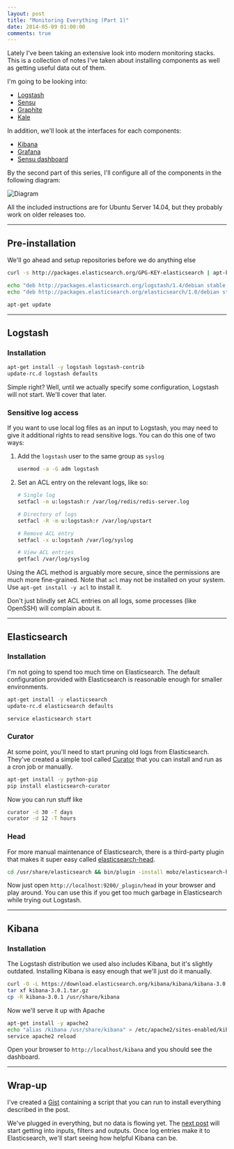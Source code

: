 ```yaml
---
layout: post
title: "Monitoring Everything (Part 1)"
date: 2014-05-09 01:00:00
comments: true
---
```


Lately I've been taking an extensive look into modern monitoring stacks. This is a collection of notes I've taken about installing components as well as getting useful data out of them.

I'm going to be looking into:

- [Logstash](http://logstash.net/)
- [Sensu](http://sensuapp.org/)
- [Graphite](http://graphite.readthedocs.org/en/latest/)
- [Kale](http://codeascraft.com/2013/06/11/introducing-kale/)

In addition, we'll look at the interfaces for each components:

- [Kibana](http://www.elasticsearch.org/overview/kibana/)
- [Grafana](http://grafana.org/)
- [Sensu dashboard](https://github.com/sensu/sensu-dashboard)

By the second part of this series, I'll configure all of the components in the following diagram:

![Diagram](http://i.imgur.com/8iyv9g1.png)

All the included instructions are for Ubuntu Server 14.04, but they probably work on older releases too.

<hr>

## Pre-installation

We'll go ahead and setup repositories before we do anything else

```sh
curl -s http://packages.elasticsearch.org/GPG-KEY-elasticsearch | apt-key add -

echo "deb http://packages.elasticsearch.org/logstash/1.4/debian stable main" > /etc/apt/sources.list.d/logstash.list
echo "deb http://packages.elasticsearch.org/elasticsearch/1.0/debian stable main" > /etc/apt/sources.list.d/elasticsearch.list

apt-get update
```

<hr>

## Logstash

### Installation

```sh
apt-get install -y logstash logstash-contrib
update-rc.d logstash defaults
```

Simple right? Well, until we actually specify some configuration, Logstash will not start. We'll cover that later.

### Sensitive log access

If you want to use local log files as an input to Logstash, you may need to give it additional rights to read sensitive logs. You can do this one of two ways:

1. Add the `logstash` user to the same group as `syslog`

    ```sh
    usermod -a -G adm logstash
    ```

2. Set an ACL entry on the relevant logs, like so:

    ```sh
    # Single log
    setfacl -m u:logstash:r /var/log/redis/redis-server.log

    # Directory of logs
    setfacl -R -m u:logstash:r /var/log/upstart

    # Remove ACL entry
    setfacl -x u:logstash /var/log/syslog

    # View ACL entries
    getfacl /var/log/syslog
    ```

Using the ACL method is arguably more secure, since the permissions are much more fine-grained. Note that `acl` may not be installed on your system. Use `apt-get install -y acl` to install it.

<div class="alert alert-warning">
  Don't just blindly set ACL entries on all logs, some processes (like OpenSSH) will complain about it.
</div>

<hr>

## Elasticsearch

### Installation

I'm not going to spend too much time on Elasticsearch. The default configuration provided with Elasticsearch is reasonable enough for smaller environments.

```sh
apt-get install -y elasticsearch
update-rc.d elasticsearch defaults

service elasticsearch start
```

### Curator

At some point, you'll need to start pruning old logs from Elasticsearch. They've created a simple tool called [Curator](https://github.com/elasticsearch/curator) that you can install and run as a cron job or manually.

```sh
apt-get install -y python-pip
pip install elasticsearch-curator
```

Now you can run stuff like

```sh
curator -d 30 -T days
curator -d 12 -T hours
```

### Head

For more manual maintenance of Elasticsearch, there is a third-party plugin that makes it super easy called [elasticsearch-head](https://github.com/mobz/elasticsearch-head).

```sh
cd /usr/share/elasticsearch && bin/plugin -install mobz/elasticsearch-head
```

Now just open `http://localhost:9200/_plugin/head` in your browser and play around. You can use this if you get too much garbage in Elasticsearch while trying out Logstash.

<hr>

## Kibana

### Installation

The Logstash distribution we used also includes Kibana, but it's slightly outdated. Installing Kibana is easy enough that we'll just do it manually.

```sh
curl -O -L https://download.elasticsearch.org/kibana/kibana/kibana-3.0.1.tar.gz
tar xf kibana-3.0.1.tar.gz
cp -R kibana-3.0.1 /usr/share/kibana
```

Now we'll serve it up with Apache

```sh
apt-get install -y apache2
echo "alias /kibana /usr/share/kibana" > /etc/apache2/sites-enabled/kibana.conf
service apache2 reload
```

Open your browser to `http://localhost/kibana` and you should see the dashboard.

<hr>

## Wrap-up

I've created a [Gist](https://gist.github.com/ianunruh/1aa741d134d1f6210383) containing a script that you can run to install everything described in the post.

We've plugged in everything, but no data is flowing yet. The [next post](/2014/05/monitor-everything-part-2.html) will start getting into inputs, filters and outputs. Once log entries make it to Elasticsearch, we'll start seeing how helpful Kibana can be.
